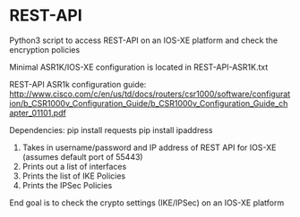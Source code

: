 # REST-API
Python3 script to access REST-API on an IOS-XE platform and check the encryption
policies

Minimal ASR1K/IOS-XE configuration is located in REST-API-ASR1K.txt

REST-API ASR1k configuration guide:
http://www.cisco.com/c/en/us/td/docs/routers/csr1000/software/configuration/b_CSR1000v_Configuration_Guide/b_CSR1000v_Configuration_Guide_chapter_01101.pdf


Dependencies:
pip install requests
pip install ipaddress


 1. Takes in username/password and IP address of REST API for IOS-XE (assumes default port of 55443)
 2. Prints out a list of interfaces
 3. Prints the list of IKE Policies
 4. Prints the IPSec Policies


End goal is to check the crypto settings (IKE/IPSec) on an IOS-XE platform
